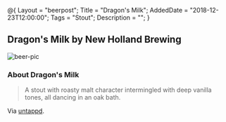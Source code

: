 @{ 
 Layout = "beerpost"; 
 Title = "Dragon's Milk"; 
 AddedDate = "2018-12-23T12:00:00"; 
 Tags = "Stout"; 
 Description = ""; 
 } 
 

## Dragon's Milk by New Holland Brewing

![beer-pic]

### About Dragon's Milk

> A stout with roasty malt character intermingled with deep vanilla tones, all dancing in an oak bath.

Via [untappd][untappd-url].

[untappd-url]: <https://untappd.com/b/new-holland-brewing-dragon-s-milk/123662>
[beer-pic]: https://jasonpowley.com/assets/img/2018-12-23-dragons-milk.jpeg "Dragon's Milk by New Holland Brewing"
